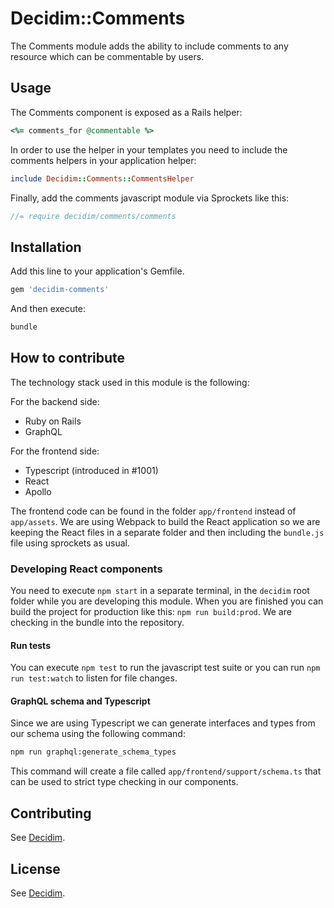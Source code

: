 # Decidim::Comments

The Comments module adds the ability to include comments to any resource which can be commentable by users.

## Usage

The Comments component is exposed as a Rails helper:

```ruby
<%= comments_for @commentable %>
```

In order to use the helper in your templates you need to include the comments helpers in your application helper:

```ruby
include Decidim::Comments::CommentsHelper
```

Finally, add the comments javascript module via Sprockets like this:

```javascript
//= require decidim/comments/comments
```

## Installation

Add this line to your application's Gemfile.

```ruby
gem 'decidim-comments'
```

And then execute:

```bash
bundle
```

## How to contribute

The technology stack used in this module is the following:

For the backend side:

- Ruby on Rails
- GraphQL

For the frontend side:

- Typescript (introduced in #1001)
- React
- Apollo

The frontend code can be found in the folder `app/frontend` instead of `app/assets`. We are using Webpack to build the React application so we are keeping the React files in a separate folder and then including the `bundle.js` file using sprockets as usual.

### Developing React components

You need to execute `npm start` in a separate terminal, in the `decidim` root folder while you are developing this module. When you are finished you can build the project for production like this: `npm run build:prod`. We are checking in the bundle into the repository.

#### Run tests

You can execute `npm test` to run the javascript test suite or you can run `npm run test:watch` to listen for file changes.

#### GraphQL schema and Typescript

Since we are using Typescript we can generate interfaces and types from our schema using the following command:

```bash
npm run graphql:generate_schema_types
```

This command will create a file called `app/frontend/support/schema.ts` that can be used to strict type checking in our components.

## Contributing

See [Decidim](https://github.com/decidim/decidim).

## License

See [Decidim](https://github.com/decidim/decidim).
